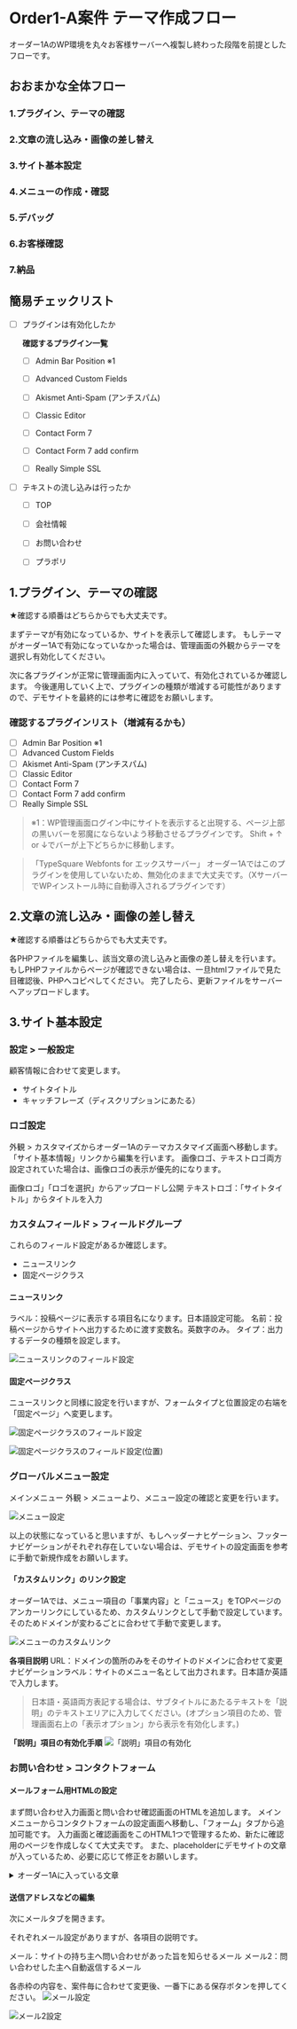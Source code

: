 # Order1-A案件 テーマ作成フロー

オーダー1AのWP環境を丸々お客様サーバーへ複製し終わった段階を前提としたフローです。


## おおまかな全体フロー

### 1.プラグイン、テーマの確認

### 2.文章の流し込み・画像の差し替え

### 3.サイト基本設定

### 4.メニューの作成・確認

### 5.デバッグ

### 6.お客様確認

### 7.納品

## 簡易チェックリスト

- [ ] プラグインは有効化したか

	**確認するプラグイン一覧**
    - [ ] Admin Bar Position ※1
    - [ ] Advanced Custom Fields
    - [ ] Akismet Anti-Spam (アンチスパム)
    - [ ] Classic Editor
    - [ ] Contact Form 7
    - [ ] Contact Form 7 add confirm
    - [ ] Really Simple SSL


- [ ] テキストの流し込みは行ったか
  - [ ] TOP
  - [ ] 会社情報
  - [ ] お問い合わせ
  - [ ] プラポリ


## 1.プラグイン、テーマの確認

★確認する順番はどちらからでも大丈夫です。

まずテーマが有効になっているか、サイトを表示して確認します。
もしテーマがオーダー1Aで有効になっていなかった場合は、管理画面の外観からテーマを選択し有効化してください。

次に各プラグインが正常に管理画面内に入っていて、有効化されているか確認します。
今後運用していく上で、プラグインの種類が増減する可能性がありますので、デモサイトを最終的には参考に確認をお願いします。

### 確認するプラグインリスト（増減有るかも）
- [ ] Admin Bar Position ※1
- [ ] Advanced Custom Fields
- [ ] Akismet Anti-Spam (アンチスパム)
- [ ] Classic Editor
- [ ] Contact Form 7
- [ ] Contact Form 7 add confirm
- [ ] Really Simple SSL

> ※1：WP管理画面ログイン中にサイトを表示すると出現する、ページ上部の黒いバーを邪魔にならないよう移動させるプラグインです。
> Shift + ↑ or ↓でバーが上下どちらかに移動します。

> 「TypeSquare Webfonts for エックスサーバー」
> オーダー1Aではこのプラグインを使用していないため、無効化のままで大丈夫です。（XサーバーでWPインストール時に自動導入されるプラグインです）

## 2.文章の流し込み・画像の差し替え

★確認する順番はどちらからでも大丈夫です。

各PHPファイルを編集し、該当文章の流し込みと画像の差し替えを行います。
もしPHPファイルからページが確認できない場合は、一旦htmlファイルで見た目確認後、PHPへコピペしてください。
完了したら、更新ファイルをサーバーへアップロードします。

## 3.サイト基本設定

### 設定 > 一般設定

顧客情報に合わせて変更します。
- サイトタイトル
- キャッチフレーズ（ディスクリプションにあたる）

### ロゴ設定

外観 > カスタマイズからオーダー1Aのテーマカスタマイズ画面へ移動します。
「サイト基本情報」リンクから編集を行います。
画像ロゴ、テキストロゴ両方設定されていた場合は、画像ロゴの表示が優先的になります。

画像ロゴ」「ロゴを選択」からアップロードし公開
テキストロゴ：「サイトタイトル」からタイトルを入力


### カスタムフィールド > フィールドグループ

これらのフィールド設定があるか確認します。

- ニュースリンク
- 固定ページクラス

#### ニュースリンク

ラベル：投稿ページに表示する項目名になります。日本語設定可能。
名前：投稿ページからサイトへ出力するために渡す変数名。英数字のみ。
タイプ：出力するデータの種類を設定します。

![ニュースリンクのフィールド設定](https://github.com/SakiTsukada-Bokuravo/WordPress-sharing-sheet/blob/images/acf1.jpg?raw=true)

#### 固定ページクラス

ニュースリンクと同様に設定を行いますが、フォームタイプと位置設定の右端を「固定ページ」へ変更します。

![固定ページクラスのフィールド設定](https://github.com/SakiTsukada-Bokuravo/WordPress-sharing-sheet/blob/images/acf2.jpg?raw=true)

![固定ページクラスのフィールド設定(位置)](https://github.com/SakiTsukada-Bokuravo/WordPress-sharing-sheet/blob/images/acf-position.jpg?raw=true)

### グローバルメニュー設定

メインメニュー 外観 > メニューより、メニュー設定の確認と変更を行います。

![メニュー設定](https://github.com/SakiTsukada-Bokuravo/WordPress-sharing-sheet/blob/images/menu1.jpg?raw=true)

以上の状態になっていると思いますが、もしヘッダーナヒゲーション、フッターナビゲーションがそれぞれ存在していない場合は、デモサイトの設定画面を参考に手動で新規作成をお願いします。


#### 「カスタムリンク」のリンク設定

オーダー1Aでは、メニュー項目の「事業内容」と「ニュース」をTOPページのアンカーリンクにしているため、カスタムリンクとして手動で設定しています。
そのためドメインが変わるごとに合わせて手動で変更します。

![メニューのカスタムリンク](https://github.com/SakiTsukada-Bokuravo/WordPress-sharing-sheet/blob/images/menu2.jpg?raw=true)

**各項目説明**
URL：ドメインの箇所のみをそのサイトのドメインに合わせて変更
ナビゲーションラベル：サイトのメニュー名として出力されます。日本語か英語で入力します。

> 日本語・英語両方表記する場合は、サブタイトルにあたるテキストを「説明」のテキストエリアに入力してください。(オプション項目のため、管理画面右上の「表示オプション」から表示を有効化します。)

**「説明」項目の有効化手順**
![「説明」項目の有効化](https://github.com/SakiTsukada-Bokuravo/WordPress-sharing-sheet/blob/images/menu3.jpg?raw=true)


### お問い合わせ > コンタクトフォーム


#### メールフォーム用HTMLの設定

まず問い合わせ入力画面と問い合わせ確認画面のHTMLを追加します。
メインメニューからコンタクトフォームの設定画面へ移動し、「フォーム」タブから追加可能です。
入力画面と確認画面をこのHTML1つで管理するため、新たに確認用のページを作成しなくて大丈夫です。
また、placeholderにデモサイトの文章が入っているため、必要に応じて修正をお願いします。

<details>
<summary>オーダー1Aに入っている文章</summary>

<dl class="form__item">
<dt class="form__label">貴社名</dt>
<dd class="form__desc">
[text company-name placeholder "株式会社DEMO Inc."]<p class="js-confirm"></p>
</dd>
</dl>

<dl class="form__item">
<dt class="form__label requied">お名前</dt>
<dd class="form__desc">
[text* user-name placeholder "山田太郎"]<p class="js-confirm"></p>
</dd>
</dl>

<dl class="form__item">
<dt class="form__label requied">電話番号（半角英数記号）</dt>
<dd class="form__desc">
[tel* tel placeholder "090-1234-5678"]<p class="js-confirm"></p>
</dd>
</dl>

<dl class="form__item">
<dt class="form__label requied">メールアドレス（半角英数記号）</dt>
<dd class="form__desc">
[email* email placeholder "temple@gmail.com"]<p class="js-confirm"></p>
</dd>
</dl>

<dl class="form__item">
<dt class="form__label requied">お問い合わせ内容</dt>
<dd class="form__desc">
[textarea* content]<p class="js-confirm"></p>
</dd>
</dl>

<div class="form__footer">
<p>
<a href="/privacy" target="_blank">プライバシーポリシー</a>をご確認の上、下記ボタンより先にお進みください。
</p>
</div>
<div class="form__btn">
<p class="form__btn-wrapper">[confirm class:btn "確認画面へ"][submit class:btn "送信する"]</p>
<p class="form__back-btn">[back class:form__back-input "入力内容を変更する"]</p>
</div>
</details>


#### 送信アドレスなどの編集
次にメールタブを開きます。

それぞれメール設定がありますが、各項目の説明です。

メール：サイトの持ち主へ問い合わせがあった旨を知らせるメール
メール2：問い合わせした主へ自動返信するメール

各赤枠の内容を、案件毎に合わせて変更後、一番下にある保存ボタンを押してください。
![メール設定](https://github.com/SakiTsukada-Bokuravo/WordPress-sharing-sheet/blob/images/form-mail1.jpg?raw=true)

![メール2設定](https://github.com/SakiTsukada-Bokuravo/WordPress-sharing-sheet/blob/images/form-mail2.png?raw=true)
